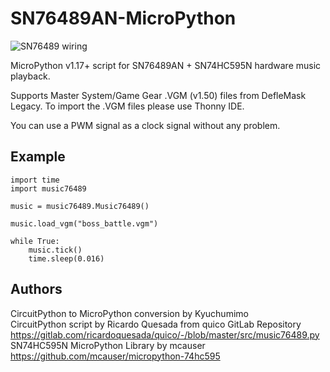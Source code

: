 # SN76489AN-MicroPython  
![SN76489 wiring](https://user-images.githubusercontent.com/74131798/145133756-7b034919-eb7a-4d20-a082-c95bad3793f7.png)

MicroPython v1.17+ script for SN76489AN + SN74HC595N hardware music playback.

Supports Master System/Game Gear .VGM (v1.50) files from DefleMask Legacy.
To import the .VGM files please use Thonny IDE.

You can use a PWM signal as a clock signal without any problem.

## Example
```
import time
import music76489

music = music76489.Music76489()

music.load_vgm("boss_battle.vgm")

while True:
    music.tick()
    time.sleep(0.016)
```

## Authors  
CircuitPython to MicroPython conversion by Kyuchumimo  
CircuitPython script by Ricardo Quesada from quico GitLab Repository  
https://gitlab.com/ricardoquesada/quico/-/blob/master/src/music76489.py  
SN74HC595N MicroPython Library by mcauser  
https://github.com/mcauser/micropython-74hc595
